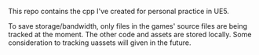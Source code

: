 This repo contains the cpp I've created for personal practice in UE5. 

To save storage/bandwidth, only files in the games' source files are being tracked at the moment. The other code and assets are stored locally. Some consideration to tracking uassets will given in the future.
